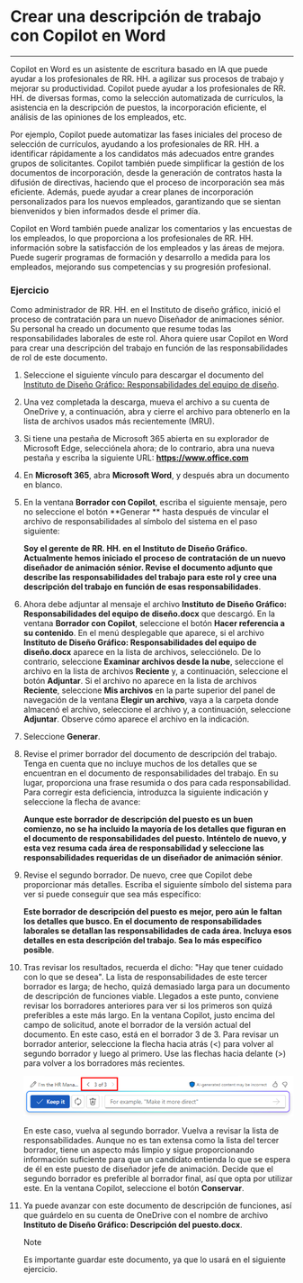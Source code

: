 # Crear una descripción de trabajo con Copilot en Word
---
Copilot en Word es un asistente de escritura basado en IA que puede ayudar a los profesionales de RR. HH. a agilizar sus procesos de trabajo y mejorar su productividad. Copilot puede ayudar a los profesionales de RR. HH. de diversas formas, como la selección automatizada de currículos, la asistencia en la descripción de puestos, la incorporación eficiente, el análisis de las opiniones de los empleados, etc.

Por ejemplo, Copilot puede automatizar las fases iniciales del proceso de selección de currículos, ayudando a los profesionales de RR. HH. a identificar rápidamente a los candidatos más adecuados entre grandes grupos de solicitantes. Copilot también puede simplificar la gestión de los documentos de incorporación, desde la generación de contratos hasta la difusión de directivas, haciendo que el proceso de incorporación sea más eficiente. Además, puede ayudar a crear planes de incorporación personalizados para los nuevos empleados, garantizando que se sientan bienvenidos y bien informados desde el primer día.

Copilot en Word también puede analizar los comentarios y las encuestas de los empleados, lo que proporciona a los profesionales de RR. HH. información sobre la satisfacción de los empleados y las áreas de mejora. Puede sugerir programas de formación y desarrollo a medida para los empleados, mejorando sus competencias y su progresión profesional.

### Ejercicio

Como administrador de RR. HH. en el Instituto de diseño gráfico, inició el proceso de contratación para un nuevo Diseñador de animaciones sénior. Su personal ha creado un documento que resume todas las responsabilidades laborales de este rol. Ahora quiere usar Copilot en Word para crear una descripción del trabajo en función de las responsabilidades de rol de este documento.

1.  Seleccione el siguiente vínculo para descargar el documento del [Instituto de Diseño Gráfico: Responsabilidades del equipo de diseño](https://edxinteractivepage.blob.core.windows.net/ms-4004/Graphic%20Design%20Institute%20-%20Design%20Team%20Responsibilities.docx).
2.  Una vez completada la descarga, mueva el archivo a su cuenta de OneDrive y, a continuación, abra y cierre el archivo para obtenerlo en la lista de archivos usados más recientemente (MRU).
3.  Si tiene una pestaña de Microsoft 365 abierta en su explorador de Microsoft Edge, selecciónela ahora; de lo contrario, abra una nueva pestaña y escriba la siguiente URL: **https://www.office.com**
4.  En **Microsoft 365**, abra **Microsoft Word**, y después abra un documento en blanco.
5.  En la ventana **Borrador con Copilot**, escriba el siguiente mensaje, pero no seleccione el botón **Generar ** hasta después de vincular el archivo de responsabilidades al símbolo del sistema en el paso siguiente:
    
    **Soy el gerente de RR. HH. en el Instituto de Diseño Gráfico. Actualmente hemos iniciado el proceso de contratación de un nuevo diseñador de animación sénior. Revise el documento adjunto que describe las responsabilidades del trabajo para este rol y cree una descripción del trabajo en función de esas responsabilidades**.
6.  Ahora debe adjuntar al mensaje el archivo **Instituto de Diseño Gráfico: Responsabilidades del equipo de diseño.docx** que descargó. En la ventana **Borrador con Copilot**, seleccione el botón **Hacer referencia a su contenido**. En el menú desplegable que aparece, si el archivo **Instituto de Diseño Gráfico: Responsabilidades del equipo de diseño.docx** aparece en la lista de archivos, selecciónelo. De lo contrario, seleccione **Examinar archivos desde la nube**, seleccione el archivo en la lista de archivos **Reciente** y, a continuación, seleccione el botón **Adjuntar**. Si el archivo no aparece en la lista de archivos **Reciente**, seleccione **Mis archivos** en la parte superior del panel de navegación de la ventana **Elegir un archivo**, vaya a la carpeta donde almacenó el archivo, seleccione el archivo y, a continuación, seleccione **Adjuntar**. Observe cómo aparece el archivo en la indicación.
7.  Seleccione **Generar**.
8.  Revise el primer borrador del documento de descripción del trabajo. Tenga en cuenta que no incluye muchos de los detalles que se encuentran en el documento de responsabilidades del trabajo. En su lugar, proporciona una frase resumida o dos para cada responsabilidad. Para corregir esta deficiencia, introduzca la siguiente indicación y seleccione la flecha de avance:
    
    **Aunque este borrador de descripción del puesto es un buen comienzo, no se ha incluido la mayoría de los detalles que figuran en el documento de responsabilidades del puesto. Inténtelo de nuevo, y esta vez resuma cada área de responsabilidad y seleccione las responsabilidades requeridas de un diseñador de animación sénior**.
9.  Revise el segundo borrador. De nuevo, cree que Copilot debe proporcionar más detalles. Escriba el siguiente símbolo del sistema para ver si puede conseguir que sea más específico:
    
    **Este borrador de descripción del puesto es mejor, pero aún le faltan los detalles que busco. En el documento de responsabilidades laborales se detallan las responsabilidades de cada área. Incluya esos detalles en esta descripción del trabajo. Sea lo más específico posible**.
10. Tras revisar los resultados, recuerda el dicho: "Hay que tener cuidado con lo que se desea". La lista de responsabilidades de este tercer borrador es larga; de hecho, quizá demasiado larga para un documento de descripción de funciones viable. Llegados a este punto, conviene revisar los borradores anteriores para ver si los primeros son quizá preferibles a este más largo. En la ventana Copilot, justo encima del campo de solicitud, anote el borrador de la versión actual del documento. En este caso, está en el borrador 3 de 3. Para revisar un borrador anterior, seleccione la flecha hacia atrás (&lt;) para volver al segundo borrador y luego al primero. Use las flechas hacia delante (&gt;) para volver a los borradores más recientes.
    
    ![Captura de pantalla que muestra el intervalo de borradores en la ventana Copilot en Word, con el borrador actual, que es el borrador 3 de 3.](../media/copilot-word-drafts-db99d003.png)
    
    
    En este caso, vuelva al segundo borrador. Vuelva a revisar la lista de responsabilidades. Aunque no es tan extensa como la lista del tercer borrador, tiene un aspecto más limpio y sigue proporcionando información suficiente para que un candidato entienda lo que se espera de él en este puesto de diseñador jefe de animación. Decide que el segundo borrador es preferible al borrador final, así que opta por utilizar este. En la ventana Copilot, seleccione el botón **Conservar**.
11. Ya puede avanzar con este documento de descripción de funciones, así que guárdelo en su cuenta de OneDrive con el nombre de archivo **Instituto de Diseño Gráfico: Descripción del puesto.docx**.

    > [!NOTE]
    > Es importante guardar este documento, ya que lo usará en el siguiente ejercicio.
